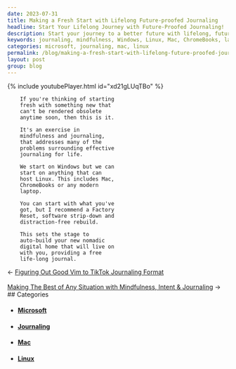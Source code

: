 ```yaml
---
date: 2023-07-31
title: Making a Fresh Start with Lifelong Future-proofed Journaling
headline: Start Your Lifelong Journey with Future-Proofed Journaling!
description: Start your journey to a better future with lifelong, future-proofed journaling. Join me on a mindfulness exercise and learn how to create a digital home that will provide you with a free, life-long journal. Get started with the tools you have, or reset your laptop for a distraction-free rebuild.
keywords: journaling, mindfulness, Windows, Linux, Mac, ChromeBooks, laptop, Factory Reset, software strip-down, distraction-free rebuild, nomadic digital home, life-long journal
categories: microsoft, journaling, mac, linux
permalink: /blog/making-a-fresh-start-with-lifelong-future-proofed-journaling/
layout: post
group: blog
---
```



{% include youtubePlayer.html id="xd21gLUqTBo" %}

        If you're thinking of starting
        fresh with something new that
        can't be rendered obsolete
        anytime soon, then this is it.
        
        It's an exercise in
        mindfulness and journaling,
        that addresses many of the
        problems surrounding effective
        journaling for life.
        
        We start on Windows but we can
        start on anything that can
        host Linux. This includes Mac,
        ChromeBooks or any modern
        laptop.
        
        You can start with what you've
        got, but I recommend a Factory
        Reset, software strip-down and
        distraction-free rebuild. 
        
        This sets the stage to
        auto-build your new nomadic
        digital home that will live on
        with you, providing a free
        life-long journal.























<div class="arrow-links"><div class="post-nav-prev"><span class="arrow">&larr;&nbsp;</span><a href="/blog/figuring-out-good-vim-to-tiktok-journaling-format/">Figuring Out Good Vim to TikTok Journaling Format</a></div> &nbsp; <div class="post-nav-next"><a href="/blog/making-the-best-of-any-situation-with-mindfulness-intent-journaling/">Making The Best of Any Situation with Mindfulness, Intent & Journaling</a><span class="arrow">&nbsp;&rarr;</span></div></div>
## Categories

<ul>
<li><h4><a href='/microsoft/'>Microsoft</a></h4></li>
<li><h4><a href='/journaling/'>Journaling</a></h4></li>
<li><h4><a href='/mac/'>Mac</a></h4></li>
<li><h4><a href='/linux/'>Linux</a></h4></li></ul>